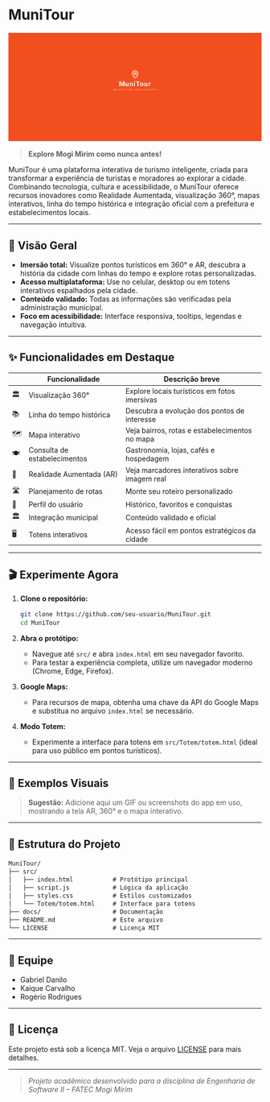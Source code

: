 # MuniTour

![MuniTour Banner](./assets/img/Splash-Munitour.png)

> **Explore Mogi Mirim como nunca antes!**

MuniTour é uma plataforma interativa de turismo inteligente, criada para transformar a experiência de turistas e moradores ao explorar a cidade. Combinando tecnologia, cultura e acessibilidade, o MuniTour oferece recursos inovadores como Realidade Aumentada, visualização 360°, mapas interativos, linha do tempo histórica e integração oficial com a prefeitura e estabelecimentos locais.

---

## 🚀 Visão Geral

-   **Imersão total:** Visualize pontos turísticos em 360° e AR, descubra a história da cidade com linhas do tempo e explore rotas personalizadas.
-   **Acesso multiplataforma:** Use no celular, desktop ou em totens interativos espalhados pela cidade.
-   **Conteúdo validado:** Todas as informações são verificadas pela administração municipal.
-   **Foco em acessibilidade:** Interface responsiva, tooltips, legendas e navegação intuitiva.

---

## ✨ Funcionalidades em Destaque

|     | Funcionalidade               | Descrição breve                                |
| --- | ---------------------------- | ---------------------------------------------- |
| 🏛️  | Visualização 360°            | Explore locais turísticos em fotos imersivas   |
| 📚  | Linha do tempo histórica     | Descubra a evolução dos pontos de interesse    |
| 🗺️  | Mapa interativo              | Veja bairros, rotas e estabelecimentos no mapa |
| 🍽️  | Consulta de estabelecimentos | Gastronomia, lojas, cafés e hospedagem         |
| 📱  | Realidade Aumentada (AR)     | Veja marcadores interativos sobre imagem real  |
| 🛣️  | Planejamento de rotas        | Monte seu roteiro personalizado                |
| 👤  | Perfil do usuário            | Histórico, favoritos e conquistas              |
| 🏛️  | Integração municipal         | Conteúdo validado e oficial                    |
| 🖥️  | Totens interativos           | Acesso fácil em pontos estratégicos da cidade  |

---

## 🎬 Experimente Agora

1. **Clone o repositório:**
    ```bash
    git clone https://github.com/seu-usuario/MuniTour.git
    cd MuniTour
    ```
2. **Abra o protótipo:**

    - Navegue até `src/` e abra `index.html` em seu navegador favorito.
    - Para testar a experiência completa, utilize um navegador moderno (Chrome, Edge, Firefox).

3. **Google Maps:**

    - Para recursos de mapa, obtenha uma chave da API do Google Maps e substitua no arquivo `index.html` se necessário.

4. **Modo Totem:**
    - Experimente a interface para totens em `src/Totem/totem.html` (ideal para uso público em pontos turísticos).

---

## 📸 Exemplos Visuais

> **Sugestão:** Adicione aqui um GIF ou screenshots do app em uso, mostrando a tela AR, 360° e o mapa interativo.

---

## 📂 Estrutura do Projeto

```
MuniTour/
├── src/
│   ├── index.html           # Protótipo principal
│   ├── script.js            # Lógica da aplicação
│   ├── styles.css           # Estilos customizados
│   └── Totem/totem.html     # Interface para totens
├── docs/                    # Documentação
├── README.md                # Este arquivo
└── LICENSE                  # Licença MIT
```

---

## 👥 Equipe

-   Gabriel Danilo
-   Kaique Carvalho
-   Rogério Rodrigues

---

## 📄 Licença

Este projeto está sob a licença MIT. Veja o arquivo [LICENSE](LICENSE) para mais detalhes.

---

> _Projeto acadêmico desenvolvido para a disciplina de Engenharia de Software II – FATEC Mogi Mirim_
